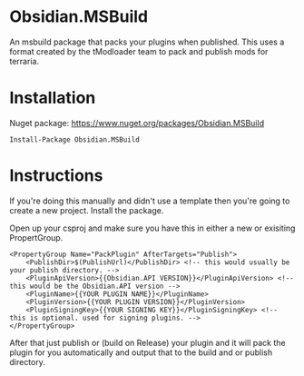 # Obsidian.MSBuild
An msbuild package that packs your plugins when published. 
This uses a format created by the tModloader team to pack and publish mods for terraria.

# Installation
Nuget package: https://www.nuget.org/packages/Obsidian.MSBuild
```
Install-Package Obsidian.MSBuild
```

# Instructions
If you're doing this manually and didn't use a template then you're going to create a new project.
Install the package.

Open up your csproj and make sure you have this in either a new or exisiting PropertGroup.

```csproj
<PropertyGroup Name="PackPlugin" AfterTargets="Publish">
    <PublishDir>$(PublishUrl)</PublishDir> <!-- this would usually be your publish directory. -->
    <PluginApiVersion>{{Obsidian.API VERSION}}</PluginApiVersion> <!-- this would be the Obsidian.API version -->
    <PluginName>{{YOUR PLUGIN NAME}}</PluginName>
    <PluginVersion>{{YOUR PLUGIN VERSION}}</PluginVersion>
    <PluginSigningKey>{{YOUR SIGNING KEY}}</PluginSigningKey> <!-- this is optional. used for signing plugins. -->
</PropertyGroup>
```

After that just publish or (build on Release) your plugin and it will pack the plugin for you automatically and output that to the build and or publish directory.